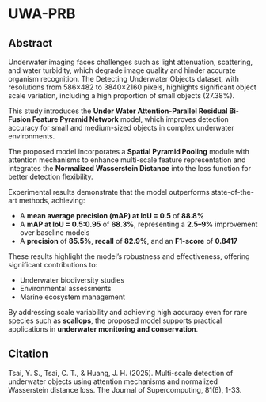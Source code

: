 # UWA-PRB

## Abstract

Underwater imaging faces challenges such as light attenuation, scattering, and water turbidity, which degrade image quality and hinder accurate organism recognition. The Detecting Underwater Objects dataset, with resolutions from 586×482 to 3840×2160 pixels, highlights significant object scale variation, including a high proportion of small objects (27.38%).

This study introduces the **Under Water Attention-Parallel Residual Bi-Fusion Feature Pyramid Network** model, which improves detection accuracy for small and medium-sized objects in complex underwater environments.

The proposed model incorporates a **Spatial Pyramid Pooling** module with attention mechanisms to enhance multi-scale feature representation and integrates the **Normalized Wasserstein Distance** into the loss function for better detection flexibility.

Experimental results demonstrate that the model outperforms state-of-the-art methods, achieving:
- A **mean average precision (mAP) at IoU = 0.5** of **88.8%**
- A **mAP at IoU = 0.5:0.95** of **68.3%**, representing a **2.5–9%** improvement over baseline models
- A **precision** of **85.5%**, **recall** of **82.9%**, and an **F1-score** of **0.8417**

These results highlight the model’s robustness and effectiveness, offering significant contributions to:
- Underwater biodiversity studies
- Environmental assessments
- Marine ecosystem management

By addressing scale variability and achieving high accuracy even for rare species such as **scallops**, the proposed model supports practical applications in **underwater monitoring and conservation**.

## Citation
Tsai, Y. S., Tsai, C. T., & Huang, J. H. (2025). Multi-scale detection of underwater objects using attention mechanisms and normalized Wasserstein distance loss. The Journal of Supercomputing, 81(6), 1-33.
